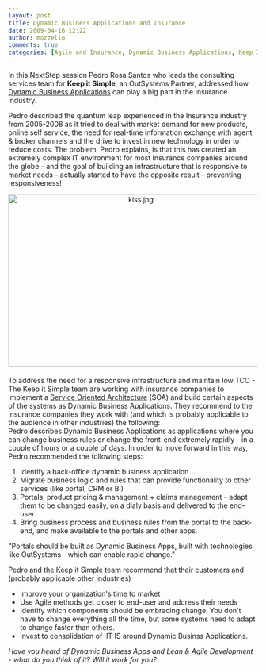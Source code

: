 ```yaml
---
layout: post
title: Dynamic Business Applications and Insurance
date: 2009-04-16 12:22
author: mozzello
comments: true
categories: [Agile and Insurance, Dynamic Business Applications, Keep IT Simple, outsystems, Pedro Rosa Santos, Platform in Action, SOA]
---
```

In this NextStep session Pedro Rosa Santos who leads the consulting services team for <b>Keep it Simple</b>, an OutSystems Partner, addressed how <a href="http://www.forrester.com/Research/Document/Excerpt/0,7211,41397,00.html">Dynamic Business Applications</a> can play a big part in the Insurance industry.

Pedro described the quantum leap experienced in the Insurance industry from 2005-2008 as it tried to deal with market demand for new products, online self service, the need for real-time information exchange with agent &amp; broker channels and the drive to invest in new technology in order to reduce costs. The problem, Pedro explains, is that this has created an extremely complex IT environment for most Insurance companies around the globe - and the goal of building an infrastructure that is responsive to market needs - actually started to have the opposite result - preventing responsiveness!  <!--more-->
<div><span class="mt-enclosure mt-enclosure-image" style="display: inline;"><img class="mt-image-center" style="margin: 0pt auto 20px; text-align: center; display: block;" alt="kiss.jpg" src="https://www.outsystems.com/blog/wp-content/uploads/2009/04/kiss2.jpg" width="520" height="347" /></span>To address the need for a responsive infrastructure and maintain low TCO - The Keep it Simple team are working with insurance companies to implement a <a href="http://en.wikipedia.org/wiki/Service-oriented_architecture">Service Oriented Architecture</a> (SOA) and build certain aspects of the systems as Dynamic Business Applications. They recommend to the insurance companies they work with (and which is probably applicable to the audience in other industries) the following:</div>
Pedro describes Dynamic Business Applications as applications where you can change business rules or change the front-end extremely rapidly - in a couple of hours or a couple of days. In order to move forward in this way, Pedro recommended the following steps:
<ol>
	<li>Identify a back-office dynamic business application</li>
	<li>Migrate business logic and rules that can provide functionality to other services (like portal, CRM or BI)</li>
	<li>Portals, product pricing &amp; management + claims management - adapt them to be changed easily, on a dialy basis and delivered to the end-user.</li>
	<li>Bring business process and business rules from the portal to the back-end, and make available to the portals and other apps.</li>
</ol>
"Portals should be built as Dynamic Business Apps, built with technologies like OutSystems - which can enable rapid change."

Pedro and the Keep it Simple team recommend that their customers and (probably applicable other industries)
<ul>
	<li>Improve your organization's time to market</li>
	<li>Use Agile methods get closer to end-user and address their needs</li>
	<li>Identify which components should be embracing change. You don't have to change everything all the time, but some systems need to adapt to change faster than others.</li>
	<li>Invest to consolidation of  IT IS around Dynamic Businss Applications.</li>
</ul>
<i>Have you heard of Dynamic Business Apps and Lean &amp; Agile Development - what do you think of it? Will it work for you?</i>
